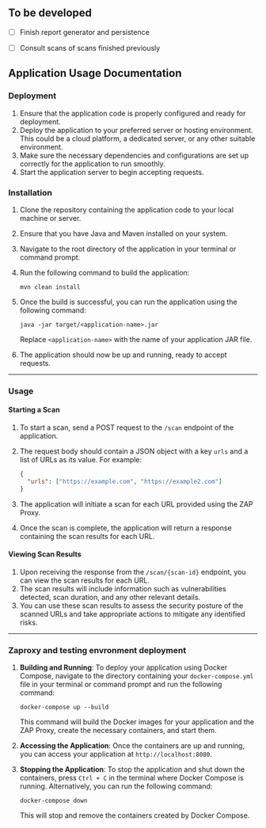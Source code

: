 ## To be developed   

- [ ] Finish report generator and persistence

- [ ] Consult scans of scans finished previously


## Application Usage Documentation

### Deployment

1. Ensure that the application code is properly configured and ready for deployment.
2. Deploy the application to your preferred server or hosting environment. This could be a cloud platform, a dedicated server, or any other suitable environment.
3. Make sure the necessary dependencies and configurations are set up correctly for the application to run smoothly.
4. Start the application server to begin accepting requests.

### Installation

1. Clone the repository containing the application code to your local machine or server.
2. Ensure that you have Java and Maven installed on your system.
3. Navigate to the root directory of the application in your terminal or command prompt.
4. Run the following command to build the application:

   ```
   mvn clean install
   ```

5. Once the build is successful, you can run the application using the following command:

   ```
   java -jar target/<application-name>.jar
   ```

   Replace `<application-name>` with the name of your application JAR file.

6. The application should now be up and running, ready to accept requests.

---

### Usage

#### Starting a Scan

1. To start a scan, send a POST request to the `/scan` endpoint of the application.
2. The request body should contain a JSON object with a key `urls` and a list of URLs as its value. For example:

   ```json
   {
     "urls": ["https://example.com", "https://example2.com"]
   }
   ```

3. The application will initiate a scan for each URL provided using the ZAP Proxy.
4. Once the scan is complete, the application will return a response containing the scan results for each URL.

#### Viewing Scan Results

1. Upon receiving the response from the `/scan/{scan-id}` endpoint, you can view the scan results for each URL.
2. The scan results will include information such as vulnerabilities detected, scan duration, and any other relevant details.
3. You can use these scan results to assess the security posture of the scanned URLs and take appropriate actions to mitigate any identified risks.

---


### Zaproxy and testing envronment deployment 

1. **Building and Running**: To deploy your application using Docker Compose, navigate to the directory containing your `docker-compose.yml` file in your terminal or command prompt and run the following command:

   ```
   docker-compose up --build
   ```

   This command will build the Docker images for your application and the ZAP Proxy, create the necessary containers, and start them.

2. **Accessing the Application**: Once the containers are up and running, you can access your application at `http://localhost:8080`.

3. **Stopping the Application**: To stop the application and shut down the containers, press `Ctrl + C` in the terminal where Docker Compose is running. Alternatively, you can run the following command:

   ```
   docker-compose down
   ```

   This will stop and remove the containers created by Docker Compose.
